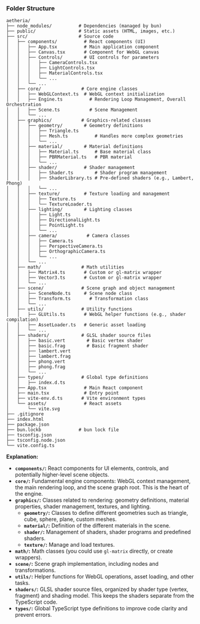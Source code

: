 ### Folder Structure

```
aetheria/
├── node_modules/          # Dependencies (managed by bun)
├── public/                # Static assets (HTML, images, etc.)
├── src/                   # Source code
│   ├── components/          # React components (UI)
│   │   ├── App.tsx          # Main application component
│   │   ├── Canvas.tsx       # Component for WebGL canvas
│   │   ├── Controls/        # UI controls for parameters
│   │   │   ├── CameraControls.tsx
│   │   │   ├── LightControls.tsx
│   │   │   ├── MaterialControls.tsx
│   │   │   └── ...
│   │   └── ...
│   ├── core/               # Core engine classes
│   │   ├── WebGLContext.ts  # WebGL context initialization
│   │   ├── Engine.ts          # Rendering Loop Management, Overall Orchestration
│   │   ├── Scene.ts           # Scene Management
│   │   └── ...
│   ├── graphics/           # Graphics-related classes
│   │   ├── geometry/        # Geometry definitions
│   │   │   ├── Triangle.ts
│   │   │   ├── Mesh.ts          # Handles more complex geometries
│   │   │   └── ...
│   │   ├── material/        # Material definitions
│   │   │   ├── Material.ts      # Base material class
│   │   │   ├── PBRMaterial.ts   # PBR material
│   │   │   └── ...
│   │   ├── shader/          # Shader management
│   │   │   ├── Shader.ts        # Shader program management
│   │   │   ├── ShaderLibrary.ts # Pre-defined shaders (e.g., Lambert, Phong)
│   │   │   └── ...
│   │   ├── texture/         # Texture loading and management
│   │   │   ├── Texture.ts
│   │   │   └── TextureLoader.ts
│   │   ├── lighting/        # Lighting classes
│   │   │   ├── Light.ts
│   │   │   ├── DirectionalLight.ts
│   │   │   ├── PointLight.ts
│   │   │   └── ...
│   │   ├── camera/           # Camera classes
│   │   │   ├── Camera.ts
│   │   │   ├── PerspectiveCamera.ts
│   │   │   ├── OrthographicCamera.ts
│   │   │   └── ...
│   │   └── ...
│   ├── math/               # Math utilities
│   │   ├── Matrix4.ts       # Custom or gl-matrix wrapper
│   │   ├── Vector3.ts       # Custom or gl-matrix wrapper
│   │   └── ...
│   ├── scene/              # Scene graph and object management
│   │   ├── SceneNode.ts     # Scene node class
│   │   ├── Transform.ts       # Transformation class
│   │   └── ...
│   ├── utils/              # Utility functions
│   │   ├── GLUtils.ts       # WebGL helper functions (e.g., shader compilation)
│   │   ├── AssetLoader.ts   # Generic asset loading
│   │   └── ...
│   ├── shaders/            # GLSL shader source files
│   │   ├── basic.vert        # Basic vertex shader
│   │   ├── basic.frag        # Basic fragment shader
│   │   ├── lambert.vert
│   │   ├── lambert.frag
│   │   ├── phong.vert
│   │   ├── phong.frag
│   │   └── ...
│   ├── types/              # Global type definitions
│   │   ├── index.d.ts
│   ├── App.tsx              # Main React component
│   ├── main.tsx             # Entry point
│   ├── vite-env.d.ts       # Vite environment types
│   └── assets/              # React assets
│       └── vite.svg
├── .gitignore
├── index.html
├── package.json
├── bun.lockb              # bun lock file
├── tsconfig.json
├── tsconfig.node.json
└── vite.config.ts
```

**Explanation:**

- **`components/`:** React components for UI elements, controls, and potentially higher-level scene objects.
- **`core/`:** Fundamental engine components: WebGL context management, the main rendering loop, and the scene graph root. This is the heart of the engine.
- **`graphics/`:** Classes related to rendering: geometry definitions, material properties, shader management, textures, and lighting.
  - **`geometry/`:** Classes to define different geometries such as triangle, cube, sphere, plane, custom meshes.
  - **`material/`:** Definition of the different materials in the scene.
  - **`shader/`:** Management of shaders, shader programs and predefined shaders.
  - **`texture/`:** Manage and load textures.
- **`math/`:** Math classes (you could use `gl-matrix` directly, or create wrappers).
- **`scene/`:** Scene graph implementation, including nodes and transformations.
- **`utils/`:** Helper functions for WebGL operations, asset loading, and other tasks.
- **`shaders/`:** GLSL shader source files, organized by shader type (vertex, fragment) and shading model. This keeps the shaders separate from the TypeScript code.
- **`types/`:** Global TypeScript type definitions to improve code clarity and prevent errors.
